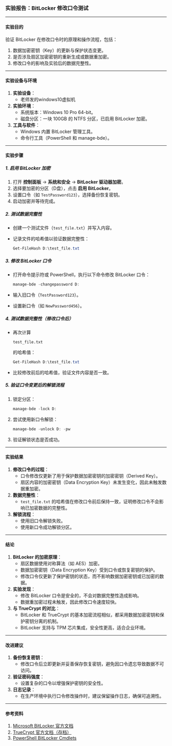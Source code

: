 ### **实验报告：BitLocker 修改口令测试**

------

#### **实验目的**

验证 BitLocker 在修改口令时的原理和操作流程，包括：

1. 数据加密密钥（Key）的更新与保护状态变更。
2. 是否涉及扇区加密密钥的重新生成或数据重加密。
3. 修改口令的影响及实验后的数据完整性。

------

#### **实验设备与环境**

1. **实验设备**：
   - 老师发的windows10虚拟机
2. **实验环境**：
   - 系统版本：Windows 10 Pro 64-bit。
   - 磁盘分区：一块 100GB 的 NTFS 分区，已启用 BitLocker 加密。
3. **工具与软件**：
   - Windows 内置 BitLocker 管理工具。
   - 命令行工具（PowerShell 和 manage-bde）。

------

#### **实验步骤**

##### **1. 启用 BitLocker 加密**

1. 打开 **控制面板** -> **系统和安全** -> **BitLocker 驱动器加密**。
2. 选择要加密的分区（D盘），点击 **启用 BitLocker**。
3. 设置口令（如 `TestPassword123`），选择备份恢复密钥。
4. 启动加密并等待完成。

##### **2. 测试数据完整性**

- 创建一个测试文件（`test_file.txt`）并写入内容。

- 记录文件的哈希值以验证数据完整性：

  ```powershell
  Get-FileHash D:\test_file.txt
  ```

##### **3. 修改 BitLocker 口令**

- 打开命令提示符或 PowerShell，执行以下命令修改 BitLocker 口令：

  ```powershell
  manage-bde -changepassword D: 
  ```

- 输入旧口令（`TestPassword123`）。

- 设置新口令（如 `NewPassword456`）。

##### **4. 测试数据完整性（修改口令后）**

- 再次计算 

  ```
  test_file.txt
  ```

   的哈希值：

  ```powershell
  Get-FileHash D:\test_file.txt
  ```

- 比较修改前后的哈希值，验证文件内容是否一致。

##### **5. 验证口令变更后的解锁流程**

1. 锁定分区：

   ```powershell
   manage-bde -lock D:
   ```

2. 尝试使用新口令解锁：

   ```powershell
   manage-bde -unlock D: -pw
   ```

3. 验证解锁状态是否成功。

------

#### **实验结果**

1. **修改口令的过程**：
   - 口令修改仅更新了用于保护数据加密密钥的加密密钥（Derived Key）。
   - 扇区内容的加密密钥（Data Encryption Key）未发生变化，因此未触发数据重加密。
2. **数据完整性**：
   - `test_file.txt` 的哈希值在修改口令前后保持一致，证明修改口令不会影响已加密数据的完整性。
3. **解锁流程**：
   - 使用旧口令解锁失败。
   - 使用新口令成功解锁分区。

------

#### **结论**

1. **BitLocker 的加密原理**：
   - 扇区数据使用对称算法（如 AES）加密。
   - 数据加密密钥（Data Encryption Key）受到口令或恢复密钥的保护。
   - 修改口令仅更新了保护密钥的状态，而不影响数据加密密钥或已加密的数据。
2. **实验发现**：
   - 修改 BitLocker 口令是安全的，不会对数据完整性造成影响。
   - 数据重加密过程未触发，因此修改口令速度较快。
3. **与 TrueCrypt 的对比**：
   - BitLocker 和 TrueCrypt 的基本加密流程相似，都采用数据加密密钥和保护密钥分离的机制。
   - BitLocker 支持与 TPM 芯片集成，安全性更高，适合企业环境。

------

#### **改进建议**

1. **备份恢复密钥**：
   - 修改口令后立即更新并妥善保存恢复密钥，避免因口令遗忘导致数据不可访问。
2. **验证密码强度**：
   - 设置复杂的口令以增强保护密钥的安全性。
3. **日志记录**：
   - 在生产环境中执行口令修改操作时，建议保留操作日志，确保可追溯性。

------

#### **参考资料**

1. [Microsoft BitLocker 官方文档](https://learn.microsoft.com/en-us/windows/security/information-protection/bitlocker/bitlocker-overview)
2. [TrueCrypt 官方文档（存档）](https://www.truecrypt.org/docs/)
3. [PowerShell BitLocker Cmdlets](https://learn.microsoft.com/en-us/powershell/module/bitlocker/)